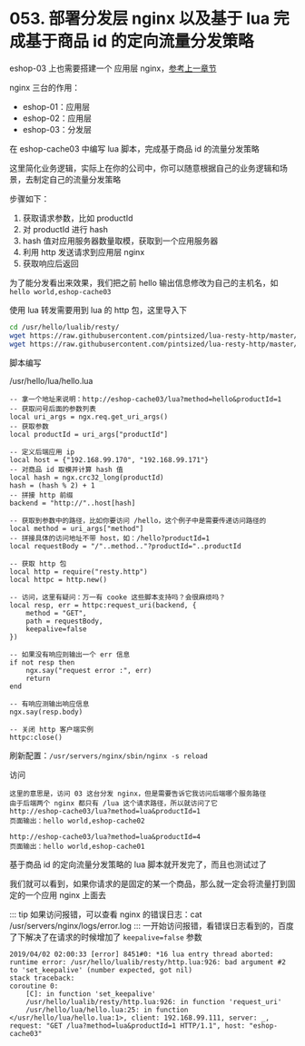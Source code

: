 # 053. 部署分发层 nginx 以及基于 lua 完成基于商品 id 的定向流量分发策略

eshop-03 上也需要搭建一个 应用层 nginx，[参考上一章节](052.md#搭建另外一个应用层-nginx)

nginx 三台的作用：

- eshop-01：应用层
- eshop-02：应用层
- eshop-03：分发层

在 eshop-cache03 中编写 lua 脚本，完成基于商品 id 的流量分发策略

这里简化业务逻辑，实际上在你的公司中，你可以随意根据自己的业务逻辑和场景，去制定自己的流量分发策略

步骤如下：

1. 获取请求参数，比如 productId
2. 对 productId 进行 hash
3. hash 值对应用服务器数量取模，获取到一个应用服务器
4. 利用 http 发送请求到应用层 nginx
5. 获取响应后返回

为了能分发看出来效果，我们把之前 hello 输出信息修改为自己的主机名，如 `hello world,eshop-cache03`

使用 lua 转发需要用到 lua 的 http 包，这里导入下

```bash
cd /usr/hello/lualib/resty/
wget https://raw.githubusercontent.com/pintsized/lua-resty-http/master/lib/resty/http_headers.lua  
wget https://raw.githubusercontent.com/pintsized/lua-resty-http/master/lib/resty/http.lua
```
脚本编写

/usr/hello/lua/hello.lua

```
-- 拿一个地址来说明：http://eshop-cache03/lua?method=hello&productId=1
-- 获取问号后面的参数列表
local uri_args = ngx.req.get_uri_args()
-- 获取参数
local productId = uri_args["productId"]

-- 定义后端应用 ip
local host = {"192.168.99.170", "192.168.99.171"}
-- 对商品 id 取模并计算 hash 值
local hash = ngx.crc32_long(productId)
hash = (hash % 2) + 1  
-- 拼接 http 前缀
backend = "http://"..host[hash]

-- 获取到参数中的路径，比如你要访问 /hello，这个例子中是需要传递访问路径的
local method = uri_args["method"]
-- 拼接具体的访问地址不带 host，如：/hello?productId=1
local requestBody = "/"..method.."?productId="..productId

-- 获取 http 包
local http = require("resty.http")  
local httpc = http.new()  

-- 访问，这里有疑问：万一有 cooke 这些脚本支持吗？会很麻烦吗？
local resp, err = httpc:request_uri(backend, {  
    method = "GET",  
    path = requestBody,
    keepalive=false
})

-- 如果没有响应则输出一个 err 信息
if not resp then  
    ngx.say("request error :", err)  
    return  
end

-- 有响应测输出响应信息
ngx.say(resp.body)  

-- 关闭 http 客户端实例
httpc:close()
```

刷新配置：`/usr/servers/nginx/sbin/nginx -s reload`

访问

```
这里的意思是，访问 03 这台分发 nginx，但是需要告诉它我访问后端哪个服务路径
由于后端两个 nginx 都只有 /lua 这个请求路径，所以就访问了它
http://eshop-cache03/lua?method=lua&productId=1
页面输出：hello world,eshop-cache02

http://eshop-cache03/lua?method=lua&productId=4
页面输出：hello world,eshop-cache01
```
基于商品 id 的定向流量分发策略的 lua 脚本就开发完了，而且也测试过了

我们就可以看到，如果你请求的是固定的某一个商品，那么就一定会将流量打到固定的一个应用 nginx 上面去

::: tip
如果访问报错，可以查看 nginx 的错误日志：cat /usr/servers/nginx/logs/error.log
:::
一开始访问报错，看错误日志看到的，百度了下解决了在请求的时候增加了 `keepalive=false` 参数

```
2019/04/02 02:00:33 [error] 8451#0: *16 lua entry thread aborted: runtime error: /usr/hello/lualib/resty/http.lua:926: bad argument #2 to 'set_keepalive' (number expected, got nil)
stack traceback:
coroutine 0:
	[C]: in function 'set_keepalive'
	/usr/hello/lualib/resty/http.lua:926: in function 'request_uri'
	/usr/hello/lua/hello.lua:25: in function </usr/hello/lua/hello.lua:1>, client: 192.168.99.111, server: _, request: "GET /lua?method=lua&productId=1 HTTP/1.1", host: "eshop-cache03"

```
